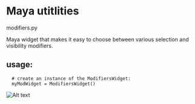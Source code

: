 Maya utitlities
===============

modifiers.py

Maya widget that makes it easy to choose between various selection and visibility modifiers.

usage:
------

~~~~~~
  # create an instance of the ModifiersWidget:
  myModWidget = ModifiersWidget()
~~~~~~

![Alt text](https://raw.github.com/kartikg3/utilities/master/maya/screenshots/modifiers_001.JPG "Screenshot")
